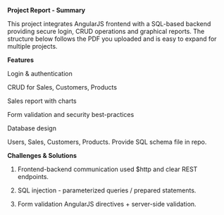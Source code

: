 **Project Report - Summary**

This project integrates AngularJS frontend with a SQL-based backend providing secure login, CRUD operations and graphical reports. The structure below follows the PDF you uploaded and is easy to expand for multiple projects.

**Features**

Login & authentication

CRUD for Sales, Customers, Products

Sales report with charts

Form validation and security best-practices

Database design

Users, Sales, Customers, Products. Provide SQL schema file in repo.

**Challenges & Solutions**

1. Frontend-backend communication used $http and clear REST endpoints.

2. SQL injection - parameterized queries / prepared statements.

3. Form validation AngularJS directives + server-side validation.
